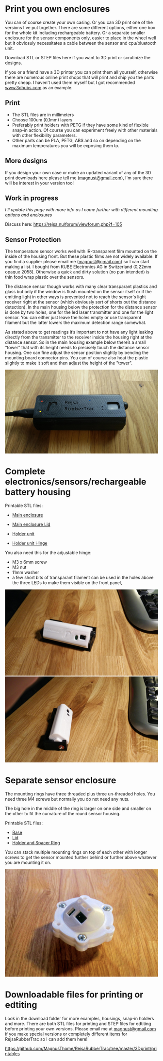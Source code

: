 # Print you own enclosures

You can of course create your own casing. Or you can 3D print one of the versions I've put together. There are some different options, either one box for the whole kit including rechargeable battery. Or a separate smaller enclosure for the sensor components only, easier to place in the wheel well but it obviosuly necessitates a cable between the sensor and cpu/bluetooth unit.

Download STL or STEP files here if you want to 3D print or scrutinize the designs. 

If you or a friend have a 3D printer you can print them all yourself, otherwise there are numerous online print shops that will print and ship you the parts pretty cheap. I haven't used them myself but I got recommended www.3dhubs.com as an example.

## Print 

- The STL files are in millimeters  
- Choose 100um (0,1mm) layers  
- Preferably print holders with PETG if they have some kind of flexible snap-in action. Of course you can experiment freely with other materials with other flexibility parameters.
- Other parts can be PLA, PETG, ABS and so on depending on the maximum temperatures you will be exposing them to.    

## More designs

If you design your own case or make an updated variant of any of the 3D print downloads here please tell me (magnust@gmail.com), I'm sure there will be interest in your version too!

## Work in progress

_I'll update this page with more info as I come further with different mounting options and enclosures_

Discuss here: https://rejsa.nu/forum/viewforum.php?f=105

## Sensor Protection

The temperature sensor works well with IR-transparent film mounted on the inside of the housing front. But these plastic films are not widely available. If you find a supplier please email me (magnust@gmail.com) so I can start making a list. I bought from KUBE Electronics AG in Switzerland (0,22mm opaque 2058). Otherwise a quick and dirty solution (no pun intended) is thin food wrap plastic over the sensors.  

The distance sensor though works with many clear transparant plastics and glass but only if the window is flush mounted on the sensor itself or if the emitting light in other ways is prevented not to reach the sensor's light receiver right at the sensor (which obviously sort of shorts out the distance detection). In the main housing below the protection for the distance sensor is done by two holes, one for the led laser transmitter and one for the light sensor. You can either just leave the holes empty or use transparent filament but the latter lowers the maximum detection range somewhat.  

As stated above to get readings it’s important to not have any light leaking directly from the transmitter to the receiver inside the housing right at the distance sensor. So in the main housing example below there’s a small “tower” that with its height needs to precisely touch the distance sensor housing. One can fine adjust the sensor position slightly by bending the mounting board connector pins. You can of course also heat the plastic slightly to make it soft and then adjust the height of the "tower".  
  
  
<img src=images/mainhousing.jpg>  
  

  
# Complete electronics/sensors/rechargeable battery housing

Printable STL files:  
- <a href=printables/Main%20Housing%20Base.stl>Main enclosure</a>
- <a href=printables/Main%20Housing%20Lid.stl>Main enclosure Lid</a>  

- <a href=printables/Main%20Holder%20Base.stl>Holder unit</a>  
- <a href=printables/Main%20Holder%20Hinge.stl>Holder unit Hinge</a>  

You also need this for the adjustable hinge:  
- M3 x 6mm screw  
- M3 nut  
- 11mm washer  
- a few short bits of transparant filament can be used in the holes above the three LEDs to make them visible on the front panel,

<img src=images/main%20housing%20early%20wip%201.jpg>

<img src=images/main%20housing%20early%20wip%202.jpg>


# Separate sensor enclosure

The mounting rings have three threaded plus three un-threaded holes. You need three M4 screws but normally you do not need any nuts. 

The big hole in the middle of the ring is larger on one side and smaller on the other to fit the curvature of the round sensor housing.  

Printable STL files:  
- <a href=printables/Minisensor%20Base.stl>Base</a>  
- <a href=printables/Minisensor%20Lid.stl>Lid</a>  
- <a href=printables/Minisensor%20Holder%20Ring.stl>Holder and Spacer Ring</a>  

You can stack multiple mounting rings on top of each other with longer screws to get the sensor mounted further behind or further above whatever you are mounting it on.  

<img src="images/minisensor.jpg">


# Downloadable files for printing or edtiting

Look in the download folder for more examples, housings, snap-in holders and more. There are both STL files for printing and STEP files for edtiting before printing your own versions. Please email me at magnust@gmail.com if you make special versions or completely different items for RejsaRubberTrac so I can add them here!  

https://github.com/MagnusThome/RejsaRubberTrac/tree/master/3Dprint/printables  

